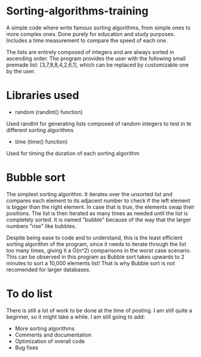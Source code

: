 # Sorting-algorithms-training
A simple code where write famous sorting algorithms, from simple ones to more complex ones. 
Done purely for education and study purposes. 
Includes a time measurement to compare the speed of each one.

The lists are entirely composed of integers and are always sorted in ascending order.
The program provides the user with the following small premade list: [3,7,8,8,4,2,6,1], which can be replaced by customizable one by the user.

# Libraries used
- random (randInt() function)

Used randInt for generating lists composed of random integers to test in te different sorting algorithms

- time (time() function)

Used for timing the duration of each sorting algorithm

# Bubble sort
The simplest sorting algorithm. It iterates over the unsorted list and compares each element to its adjacent number to check if the left element is bigger than the right element. In case that is true, the elements swap their positions. The list is then iterated as many times as needed until the list is completely sorted. It is named "bubble" because of the way that the larger numbers "rise" like bubbles.

Despite being ease to code and to understand, this is the least efficient sorting algorithm of the program, since it needs to iterate through the list too many times, giving it a O(n^2) comparisons in the worst case scenario. This can be observed in this program as Bubble sort takes upwards to 2 minutes to sort a 10,000 elements list! That is why Bubble sort is not recomended for larger databases.

# To do list
There is still a lot of work to be done at the time of posting. I am still quite a beginner, so it might take a while.
I am still going to add:

- More sorting algorithms
- Comments and documentation
- Optimization of overall code
- Bug fixes
